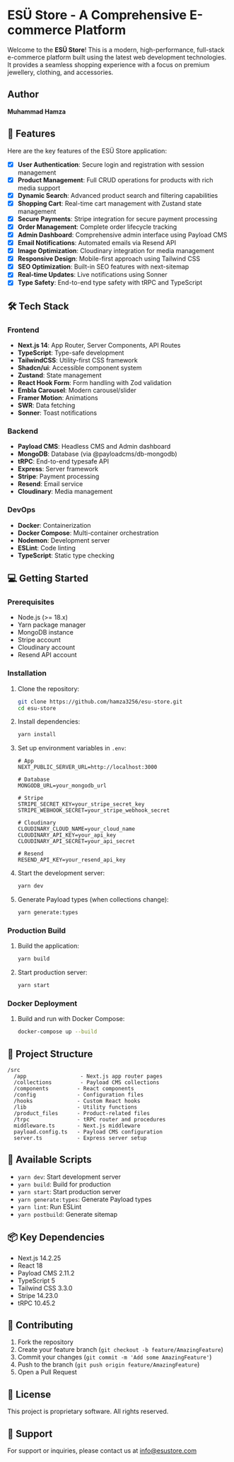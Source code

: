 # ESÜ Store - A Comprehensive E-commerce Platform

Welcome to the **ESÜ Store**! This is a modern, high-performance, full-stack e-commerce platform built using the latest web development technologies. It provides a seamless shopping experience with a focus on premium jewellery, clothing, and accessories.

## Author

**Muhammad Hamza**

## 🚀 Features
Here are the key features of the ESÜ Store application:

- [x] **User Authentication**: Secure login and registration with session management
- [x] **Product Management**: Full CRUD operations for products with rich media support
- [x] **Dynamic Search**: Advanced product search and filtering capabilities
- [x] **Shopping Cart**: Real-time cart management with Zustand state management
- [x] **Secure Payments**: Stripe integration for secure payment processing
- [x] **Order Management**: Complete order lifecycle tracking
- [x] **Admin Dashboard**: Comprehensive admin interface using Payload CMS
- [x] **Email Notifications**: Automated emails via Resend API
- [x] **Image Optimization**: Cloudinary integration for media management
- [x] **Responsive Design**: Mobile-first approach using Tailwind CSS
- [x] **SEO Optimization**: Built-in SEO features with next-sitemap
- [x] **Real-time Updates**: Live notifications using Sonner
- [x] **Type Safety**: End-to-end type safety with tRPC and TypeScript

## 🛠️ Tech Stack

### Frontend
- **Next.js 14**: App Router, Server Components, API Routes
- **TypeScript**: Type-safe development
- **TailwindCSS**: Utility-first CSS framework
- **Shadcn/ui**: Accessible component system
- **Zustand**: State management
- **React Hook Form**: Form handling with Zod validation
- **Embla Carousel**: Modern carousel/slider
- **Framer Motion**: Animations
- **SWR**: Data fetching
- **Sonner**: Toast notifications

### Backend
- **Payload CMS**: Headless CMS and Admin dashboard
- **MongoDB**: Database (via @payloadcms/db-mongodb)
- **tRPC**: End-to-end typesafe API
- **Express**: Server framework
- **Stripe**: Payment processing
- **Resend**: Email service
- **Cloudinary**: Media management

### DevOps
- **Docker**: Containerization
- **Docker Compose**: Multi-container orchestration
- **Nodemon**: Development server
- **ESLint**: Code linting
- **TypeScript**: Static type checking

## 💻 Getting Started

### Prerequisites
- Node.js (>= 18.x)
- Yarn package manager
- MongoDB instance
- Stripe account
- Cloudinary account
- Resend API account

### Installation

1. Clone the repository:
   ```bash
   git clone https://github.com/hamza3256/esu-store.git
   cd esu-store
   ```

2. Install dependencies:
   ```bash
   yarn install
   ```

3. Set up environment variables in `.env`:
   ```env
   # App
   NEXT_PUBLIC_SERVER_URL=http://localhost:3000
   
   # Database
   MONGODB_URL=your_mongodb_url
   
   # Stripe
   STRIPE_SECRET_KEY=your_stripe_secret_key
   STRIPE_WEBHOOK_SECRET=your_stripe_webhook_secret
   
   # Cloudinary
   CLOUDINARY_CLOUD_NAME=your_cloud_name
   CLOUDINARY_API_KEY=your_api_key
   CLOUDINARY_API_SECRET=your_api_secret
   
   # Resend
   RESEND_API_KEY=your_resend_api_key
   ```

4. Start the development server:
   ```bash
   yarn dev
   ```

5. Generate Payload types (when collections change):
   ```bash
   yarn generate:types
   ```

### Production Build

1. Build the application:
   ```bash
   yarn build
   ```

2. Start production server:
   ```bash
   yarn start
   ```

### Docker Deployment

1. Build and run with Docker Compose:
   ```bash
   docker-compose up --build
   ```

## 📂 Project Structure

```
/src
  /app                 - Next.js app router pages
  /collections         - Payload CMS collections
  /components         - React components
  /config             - Configuration files
  /hooks              - Custom React hooks
  /lib                - Utility functions
  /product_files      - Product-related files
  /trpc               - tRPC router and procedures
  middleware.ts       - Next.js middleware
  payload.config.ts   - Payload CMS configuration
  server.ts           - Express server setup
```

## 🔧 Available Scripts

- `yarn dev`: Start development server
- `yarn build`: Build for production
- `yarn start`: Start production server
- `yarn generate:types`: Generate Payload types
- `yarn lint`: Run ESLint
- `yarn postbuild`: Generate sitemap

## 📦 Key Dependencies

- Next.js 14.2.25
- React 18
- Payload CMS 2.11.2
- TypeScript 5
- Tailwind CSS 3.3.0
- Stripe 14.23.0
- tRPC 10.45.2

## 🤝 Contributing

1. Fork the repository
2. Create your feature branch (`git checkout -b feature/AmazingFeature`)
3. Commit your changes (`git commit -m 'Add some AmazingFeature'`)
4. Push to the branch (`git push origin feature/AmazingFeature`)
5. Open a Pull Request

## 📝 License

This project is proprietary software. All rights reserved.

## 📧 Support

For support or inquiries, please contact us at [info@esustore.com](mailto:info@esustore.com)

